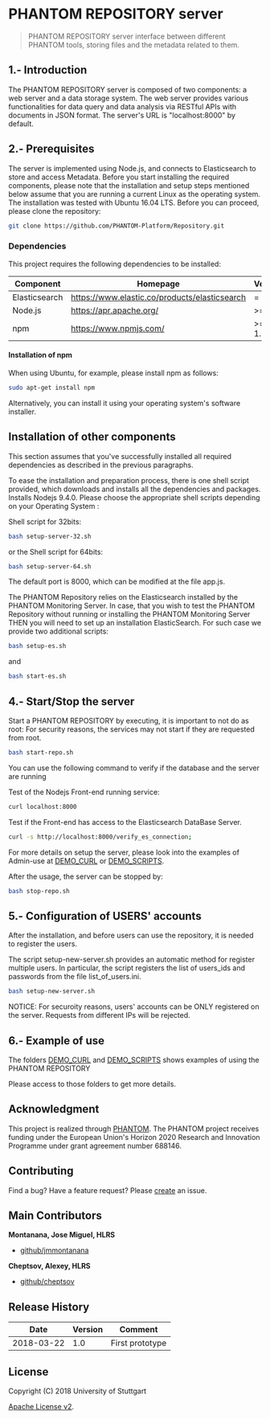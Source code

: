 # PHANTOM REPOSITORY server

> PHANTOM REPOSITORY server interface between different PHANTOM tools, storing files and the metadata related to them. 


## 1.- Introduction
The PHANTOM REPOSITORY server is composed of two components: a web server and a data storage system. 
The web server provides various functionalities for data query and data analysis via RESTful APIs with documents in JSON format. 
The server's URL is "localhost:8000" by default.


## 2.- Prerequisites
The server is implemented using Node.js, and connects to Elasticsearch to store and access Metadata. 
Before you start installing the required components, please note that the installation and setup steps mentioned below assume that you are running a current Linux as the operating system. 
The installation was tested with Ubuntu 16.04 LTS.
Before you can proceed, please clone the repository:

```bash
git clone https://github.com/PHANTOM-Platform/Repository.git
```


### Dependencies
This project requires the following dependencies to be installed:

| Component         | Homepage                                           | Version   |
|------------------ |--------------------------------------------------  |---------  |
| Elasticsearch     | https://www.elastic.co/products/elasticsearch      | = 2.4.X  |
| Node.js           | https://apr.apache.org/                            | >= 4.5    |
| npm               | https://www.npmjs.com/                             | >= 1.3.6  |


#### Installation of npm
When using Ubuntu, for example, please install npm as follows:

```bash
sudo apt-get install npm
```

Alternatively, you can install it using your operating system's software installer.


## Installation of other components
This section assumes that you've successfully installed all required dependencies as described in the previous paragraphs.  

To ease the installation and preparation process, there is one shell script provided, which downloads and installs all the dependencies and packages. 
Installs Nodejs 9.4.0. Please choose the appropriate shell scripts depending on your Operating System :


Shell script for 32bits:

```bash
bash setup-server-32.sh
```

or the Shell script for 64bits:

```bash
bash setup-server-64.sh
```

The default port is 8000, which can be modified at the file app.js.


The PHANTOM Repository relies on the Elasticsearch installed by the PHANTOM Monitoring Server.
In case, that you wish to test the PHANTOM Repository without running or installing the PHANTOM Monitoring Server THEN you will need to set up an installation ElasticSearch.
For such case we provide two additional scripts:

```bash
bash setup-es.sh
```

and 

```bash
bash start-es.sh
```


## 4.- Start/Stop the server


Start a PHANTOM REPOSITORY by executing, it is important to not do as root:
For security reasons, the services may not start if they are requested from root.

```bash
bash start-repo.sh
```

You can use the following command to verify if the database and the server are running

Test of the Nodejs Front-end running service:

```bash
curl localhost:8000
```

Test if the Front-end has access to the Elasticsearch DataBase Server.

```bash
curl -s http://localhost:8000/verify_es_connection;
```

For more details on setup the server, please look into the examples of Admin-use at [DEMO_CURL][demo_curl] or [DEMO_SCRIPTS][demo_scripts].


After the usage, the server can be stopped by:
```bash
bash stop-repo.sh
```


## 5.- Configuration of USERS' accounts

After the installation, and before users can use the repository, it is needed to register the users.

The script setup-new-server.sh provides an automatic method for register multiple users.
In particular, the script registers the list of users_ids and passwords from the file list_of_users.ini.

```bash
bash setup-new-server.sh
```

NOTICE: For securoity reasons, users' accounts can be ONLY registered on the server. Requests from different IPs will be rejected.
        

## 6.- Example of use

The folders [DEMO_CURL][demo_curl] and [DEMO_SCRIPTS][demo_scripts] shows examples of using the PHANTOM REPOSITORY

Please access to those folders to get more details.


## Acknowledgment
This project is realized through [PHANTOM][phantom]. 
The PHANTOM project receives funding under the European Union's Horizon 2020 Research and Innovation Programme under grant agreement number 688146.


## Contributing
Find a bug? Have a feature request?
Please [create](https://github.com/jmmontanana/phantom_repository/issues) an issue.



## Main Contributors

**Montanana, Jose Miguel, HLRS**
+ [github/jmmontanana](https://github.com/jmmontanana)

**Cheptsov, Alexey, HLRS**
+ [github/cheptsov](https://github.com/alexey-cheptsov)



## Release History
| Date        | Version | Comment          |
| ----------- | ------- | ---------------- |
| 2018-03-22  | 1.0     | First prototype  |

## License
Copyright (C) 2018 University of Stuttgart

[Apache License v2](LICENSE).


[demo_scripts]: https://github.com/PHANTOM-Platform/Repository/tree/master/demo_scripts
[demo_curl]: https://github.com/PHANTOM-Platform/Repository/tree/master/demo_curl 
[phantom]: http://www.phantom-project.org 
